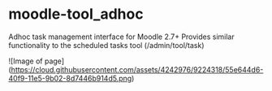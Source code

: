 moodle-tool_adhoc
==================

Adhoc task management interface for Moodle 2.7+
Provides similar functionality to the scheduled tasks tool (/admin/tool/task)

![Image of page] (https://cloud.githubusercontent.com/assets/4242976/9224318/55e644d6-40f9-11e5-9b02-8d7446b914d5.png)
